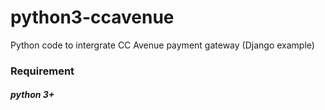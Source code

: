 # python3-ccavenue

Python code to intergrate CC Avenue payment gateway (Django example)

### Requirement
##### python 3+



